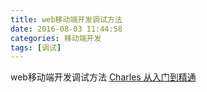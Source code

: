 ```yaml
---
title: web移动端开发调试方法
date: 2016-08-03 11:44:58
categories: 移动端开发
tags: [调试]
---
```

web移动端开发调试方法
[Charles 从入门到精通](http://blog.devtang.com/2015/11/14/charles-introduction/)
